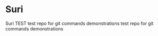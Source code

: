 # Suri
Suri TEST
test repo for git commands demonstrations
test repo for git commands demonstrations
